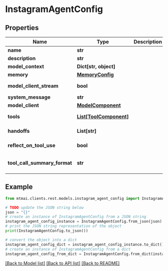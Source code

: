 # InstagramAgentConfig


## Properties

Name | Type | Description | Notes
------------ | ------------- | ------------- | -------------
**name** | **str** |  | 
**description** | **str** |  | 
**model_context** | **Dict[str, object]** |  | [optional] 
**memory** | [**MemoryConfig**](MemoryConfig.md) |  | [optional] 
**model_client_stream** | **bool** |  | [default to False]
**system_message** | **str** |  | [optional] 
**model_client** | [**ModelComponent**](ModelComponent.md) |  | 
**tools** | [**List[ToolComponent]**](ToolComponent.md) |  | [default to []]
**handoffs** | **List[str]** |  | [default to []]
**reflect_on_tool_use** | **bool** |  | [default to False]
**tool_call_summary_format** | **str** |  | [default to '{result}']

## Example

```python
from mtmai.clients.rest.models.instagram_agent_config import InstagramAgentConfig

# TODO update the JSON string below
json = "{}"
# create an instance of InstagramAgentConfig from a JSON string
instagram_agent_config_instance = InstagramAgentConfig.from_json(json)
# print the JSON string representation of the object
print(InstagramAgentConfig.to_json())

# convert the object into a dict
instagram_agent_config_dict = instagram_agent_config_instance.to_dict()
# create an instance of InstagramAgentConfig from a dict
instagram_agent_config_from_dict = InstagramAgentConfig.from_dict(instagram_agent_config_dict)
```
[[Back to Model list]](../README.md#documentation-for-models) [[Back to API list]](../README.md#documentation-for-api-endpoints) [[Back to README]](../README.md)


